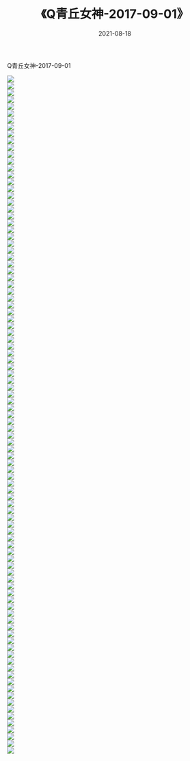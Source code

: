 ﻿---
layout: post
title:  《Q青丘女神-2017-09-01》
date:   2021-08-18
img: http://img.660000.xyz/Sharelink/网络美图/2021/Q青丘女神-2017-09-01/000.jpg
categories: [美女, 清纯, 唯美]
---

Q青丘女神-2017-09-01

  ![](http://img.660000.xyz/Sharelink/网络美图/2021/Q青丘女神-2017-09-01/001.jpg) <br> ![](http://img.660000.xyz/Sharelink/网络美图/2021/Q青丘女神-2017-09-01/002.jpg) <br> ![](http://img.660000.xyz/Sharelink/网络美图/2021/Q青丘女神-2017-09-01/003.jpg) <br> ![](http://img.660000.xyz/Sharelink/网络美图/2021/Q青丘女神-2017-09-01/004.jpg) <br> ![](http://img.660000.xyz/Sharelink/网络美图/2021/Q青丘女神-2017-09-01/005.jpg) <br> ![](http://img.660000.xyz/Sharelink/网络美图/2021/Q青丘女神-2017-09-01/006.jpg) <br> ![](http://img.660000.xyz/Sharelink/网络美图/2021/Q青丘女神-2017-09-01/007.jpg) <br> ![](http://img.660000.xyz/Sharelink/网络美图/2021/Q青丘女神-2017-09-01/008.jpg) <br> ![](http://img.660000.xyz/Sharelink/网络美图/2021/Q青丘女神-2017-09-01/009.jpg) <br> ![](http://img.660000.xyz/Sharelink/网络美图/2021/Q青丘女神-2017-09-01/010.jpg) <br> ![](http://img.660000.xyz/Sharelink/网络美图/2021/Q青丘女神-2017-09-01/011.jpg) <br> ![](http://img.660000.xyz/Sharelink/网络美图/2021/Q青丘女神-2017-09-01/012.jpg) <br> ![](http://img.660000.xyz/Sharelink/网络美图/2021/Q青丘女神-2017-09-01/013.jpg) <br> ![](http://img.660000.xyz/Sharelink/网络美图/2021/Q青丘女神-2017-09-01/014.jpg) <br> ![](http://img.660000.xyz/Sharelink/网络美图/2021/Q青丘女神-2017-09-01/015.jpg) <br> ![](http://img.660000.xyz/Sharelink/网络美图/2021/Q青丘女神-2017-09-01/016.jpg) <br> ![](http://img.660000.xyz/Sharelink/网络美图/2021/Q青丘女神-2017-09-01/017.jpg) <br> ![](http://img.660000.xyz/Sharelink/网络美图/2021/Q青丘女神-2017-09-01/018.jpg) <br> ![](http://img.660000.xyz/Sharelink/网络美图/2021/Q青丘女神-2017-09-01/019.jpg) <br> ![](http://img.660000.xyz/Sharelink/网络美图/2021/Q青丘女神-2017-09-01/020.jpg) <br> ![](http://img.660000.xyz/Sharelink/网络美图/2021/Q青丘女神-2017-09-01/021.jpg) <br> ![](http://img.660000.xyz/Sharelink/网络美图/2021/Q青丘女神-2017-09-01/022.jpg) <br> ![](http://img.660000.xyz/Sharelink/网络美图/2021/Q青丘女神-2017-09-01/023.jpg) <br> ![](http://img.660000.xyz/Sharelink/网络美图/2021/Q青丘女神-2017-09-01/024.jpg) <br> ![](http://img.660000.xyz/Sharelink/网络美图/2021/Q青丘女神-2017-09-01/025.jpg) <br> ![](http://img.660000.xyz/Sharelink/网络美图/2021/Q青丘女神-2017-09-01/026.jpg) <br> ![](http://img.660000.xyz/Sharelink/网络美图/2021/Q青丘女神-2017-09-01/027.jpg) <br> ![](http://img.660000.xyz/Sharelink/网络美图/2021/Q青丘女神-2017-09-01/028.jpg) <br> ![](http://img.660000.xyz/Sharelink/网络美图/2021/Q青丘女神-2017-09-01/029.jpg) <br> ![](http://img.660000.xyz/Sharelink/网络美图/2021/Q青丘女神-2017-09-01/030.jpg) <br> ![](http://img.660000.xyz/Sharelink/网络美图/2021/Q青丘女神-2017-09-01/031.jpg) <br> ![](http://img.660000.xyz/Sharelink/网络美图/2021/Q青丘女神-2017-09-01/032.jpg) <br> ![](http://img.660000.xyz/Sharelink/网络美图/2021/Q青丘女神-2017-09-01/033.jpg) <br> ![](http://img.660000.xyz/Sharelink/网络美图/2021/Q青丘女神-2017-09-01/034.jpg) <br> ![](http://img.660000.xyz/Sharelink/网络美图/2021/Q青丘女神-2017-09-01/035.jpg) <br> ![](http://img.660000.xyz/Sharelink/网络美图/2021/Q青丘女神-2017-09-01/036.jpg) <br> ![](http://img.660000.xyz/Sharelink/网络美图/2021/Q青丘女神-2017-09-01/037.jpg) <br> ![](http://img.660000.xyz/Sharelink/网络美图/2021/Q青丘女神-2017-09-01/038.jpg) <br> ![](http://img.660000.xyz/Sharelink/网络美图/2021/Q青丘女神-2017-09-01/039.jpg) <br> ![](http://img.660000.xyz/Sharelink/网络美图/2021/Q青丘女神-2017-09-01/040.jpg) <br> ![](http://img.660000.xyz/Sharelink/网络美图/2021/Q青丘女神-2017-09-01/041.jpg) <br> ![](http://img.660000.xyz/Sharelink/网络美图/2021/Q青丘女神-2017-09-01/042.jpg) <br> ![](http://img.660000.xyz/Sharelink/网络美图/2021/Q青丘女神-2017-09-01/043.jpg) <br> ![](http://img.660000.xyz/Sharelink/网络美图/2021/Q青丘女神-2017-09-01/044.jpg) <br> ![](http://img.660000.xyz/Sharelink/网络美图/2021/Q青丘女神-2017-09-01/045.jpg) <br> ![](http://img.660000.xyz/Sharelink/网络美图/2021/Q青丘女神-2017-09-01/046.jpg) <br> ![](http://img.660000.xyz/Sharelink/网络美图/2021/Q青丘女神-2017-09-01/047.jpg) <br> ![](http://img.660000.xyz/Sharelink/网络美图/2021/Q青丘女神-2017-09-01/048.jpg) <br> ![](http://img.660000.xyz/Sharelink/网络美图/2021/Q青丘女神-2017-09-01/049.jpg) <br> ![](http://img.660000.xyz/Sharelink/网络美图/2021/Q青丘女神-2017-09-01/050.jpg) <br> ![](http://img.660000.xyz/Sharelink/网络美图/2021/Q青丘女神-2017-09-01/051.jpg) <br> ![](http://img.660000.xyz/Sharelink/网络美图/2021/Q青丘女神-2017-09-01/052.jpg) <br> ![](http://img.660000.xyz/Sharelink/网络美图/2021/Q青丘女神-2017-09-01/053.jpg) <br> ![](http://img.660000.xyz/Sharelink/网络美图/2021/Q青丘女神-2017-09-01/054.jpg) <br> ![](http://img.660000.xyz/Sharelink/网络美图/2021/Q青丘女神-2017-09-01/055.jpg) <br> ![](http://img.660000.xyz/Sharelink/网络美图/2021/Q青丘女神-2017-09-01/056.jpg) <br> ![](http://img.660000.xyz/Sharelink/网络美图/2021/Q青丘女神-2017-09-01/057.jpg) <br> ![](http://img.660000.xyz/Sharelink/网络美图/2021/Q青丘女神-2017-09-01/058.jpg) <br> ![](http://img.660000.xyz/Sharelink/网络美图/2021/Q青丘女神-2017-09-01/059.jpg) <br> ![](http://img.660000.xyz/Sharelink/网络美图/2021/Q青丘女神-2017-09-01/060.jpg) <br> ![](http://img.660000.xyz/Sharelink/网络美图/2021/Q青丘女神-2017-09-01/061.jpg) <br> ![](http://img.660000.xyz/Sharelink/网络美图/2021/Q青丘女神-2017-09-01/062.jpg) <br> ![](http://img.660000.xyz/Sharelink/网络美图/2021/Q青丘女神-2017-09-01/063.jpg) <br> ![](http://img.660000.xyz/Sharelink/网络美图/2021/Q青丘女神-2017-09-01/064.jpg) <br> ![](http://img.660000.xyz/Sharelink/网络美图/2021/Q青丘女神-2017-09-01/065.jpg) <br> ![](http://img.660000.xyz/Sharelink/网络美图/2021/Q青丘女神-2017-09-01/066.jpg) <br> ![](http://img.660000.xyz/Sharelink/网络美图/2021/Q青丘女神-2017-09-01/067.jpg) <br> ![](http://img.660000.xyz/Sharelink/网络美图/2021/Q青丘女神-2017-09-01/068.jpg) <br> ![](http://img.660000.xyz/Sharelink/网络美图/2021/Q青丘女神-2017-09-01/069.jpg) <br> ![](http://img.660000.xyz/Sharelink/网络美图/2021/Q青丘女神-2017-09-01/070.jpg) <br> ![](http://img.660000.xyz/Sharelink/网络美图/2021/Q青丘女神-2017-09-01/071.jpg) <br> ![](http://img.660000.xyz/Sharelink/网络美图/2021/Q青丘女神-2017-09-01/072.jpg) <br> ![](http://img.660000.xyz/Sharelink/网络美图/2021/Q青丘女神-2017-09-01/073.jpg) <br> ![](http://img.660000.xyz/Sharelink/网络美图/2021/Q青丘女神-2017-09-01/074.jpg) <br> ![](http://img.660000.xyz/Sharelink/网络美图/2021/Q青丘女神-2017-09-01/075.jpg) <br> ![](http://img.660000.xyz/Sharelink/网络美图/2021/Q青丘女神-2017-09-01/076.jpg) <br> ![](http://img.660000.xyz/Sharelink/网络美图/2021/Q青丘女神-2017-09-01/077.jpg) <br> ![](http://img.660000.xyz/Sharelink/网络美图/2021/Q青丘女神-2017-09-01/078.jpg) <br> ![](http://img.660000.xyz/Sharelink/网络美图/2021/Q青丘女神-2017-09-01/079.jpg) <br> ![](http://img.660000.xyz/Sharelink/网络美图/2021/Q青丘女神-2017-09-01/080.jpg) <br> ![](http://img.660000.xyz/Sharelink/网络美图/2021/Q青丘女神-2017-09-01/081.jpg) <br> ![](http://img.660000.xyz/Sharelink/网络美图/2021/Q青丘女神-2017-09-01/082.jpg) <br> ![](http://img.660000.xyz/Sharelink/网络美图/2021/Q青丘女神-2017-09-01/083.jpg) <br> ![](http://img.660000.xyz/Sharelink/网络美图/2021/Q青丘女神-2017-09-01/084.jpg) <br> ![](http://img.660000.xyz/Sharelink/网络美图/2021/Q青丘女神-2017-09-01/085.jpg) <br> ![](http://img.660000.xyz/Sharelink/网络美图/2021/Q青丘女神-2017-09-01/086.jpg) <br> ![](http://img.660000.xyz/Sharelink/网络美图/2021/Q青丘女神-2017-09-01/087.jpg) <br> ![](http://img.660000.xyz/Sharelink/网络美图/2021/Q青丘女神-2017-09-01/088.jpg) <br> ![](http://img.660000.xyz/Sharelink/网络美图/2021/Q青丘女神-2017-09-01/089.jpg) <br> ![](http://img.660000.xyz/Sharelink/网络美图/2021/Q青丘女神-2017-09-01/090.jpg) <br> ![](http://img.660000.xyz/Sharelink/网络美图/2021/Q青丘女神-2017-09-01/091.jpg) <br> ![](http://img.660000.xyz/Sharelink/网络美图/2021/Q青丘女神-2017-09-01/092.jpg) <br> ![](http://img.660000.xyz/Sharelink/网络美图/2021/Q青丘女神-2017-09-01/093.jpg) <br> ![](http://img.660000.xyz/Sharelink/网络美图/2021/Q青丘女神-2017-09-01/094.jpg) <br> ![](http://img.660000.xyz/Sharelink/网络美图/2021/Q青丘女神-2017-09-01/095.jpg) <br> ![](http://img.660000.xyz/Sharelink/网络美图/2021/Q青丘女神-2017-09-01/096.jpg) <br> ![](http://img.660000.xyz/Sharelink/网络美图/2021/Q青丘女神-2017-09-01/097.jpg) <br> ![](http://img.660000.xyz/Sharelink/网络美图/2021/Q青丘女神-2017-09-01/098.jpg) <br> ![](http://img.660000.xyz/Sharelink/网络美图/2021/Q青丘女神-2017-09-01/099.jpg) <br>